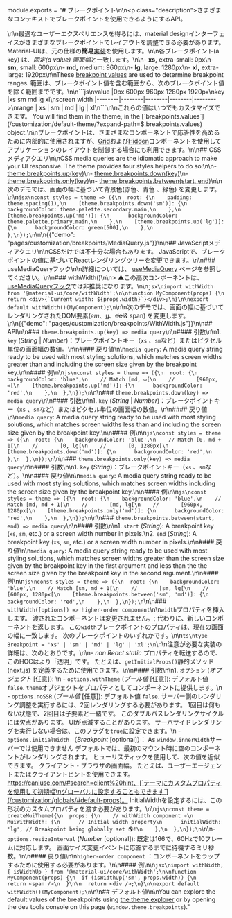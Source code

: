 module.exports = "# ブレークポイント\n\n<p class=\"description\">さまざまなコンテキストでブレークポイントを使用できるようにするAPI。</p>\n\n最適なユーザーエクスペリエンスを得るには、material designインターフェイスがさまざまなブレークポイントでレイアウトを調整できる必要があります。 Material-UIは、元の仕様の**簡易**[実装](https://material.io/design/layout/responsive-layout-grid.html#breakpoints)を使用します。\n\n各ブレークポイント(a key) は、*固定(a value) 画面幅*と一致します。\n\n- **xs,** extra-small: 0px\n- **sm,** small: 600px\n- **md,** medium: 960px\n- **lg,** large: 1280px\n- **xl,** extra-large: 1920px\n\nThese [breakpoint values](/customization/default-theme/?expand-path=$.breakpoints.values) are used to determine breakpoint ranges. 範囲は、ブレークポイント値を含む範囲から、次のブレークポイント値を除く範囲までです。\n\n```js\nvalue         |0px     600px    960px    1280px   1920px\nkey           |xs      sm       md       lg       xl\nscreen width  |--------|--------|--------|--------|-------->\nrange         |   xs   |   sm   |   md   |   lg   |   xl\n```\n\nこれらの値はいつでもカスタマイズできます。 You will find them in the theme, in the [`breakpoints.values`](/customization/default-theme/?expand-path=$.breakpoints.values) object.\n\nブレークポイントは、さまざまなコンポーネントで応答性を高めるために内部的に使用されますが、[Grid](/components/grid/)および[Hidden](/components/hidden/)コンポーネントを使用してアプリケーションのレイアウトを制御する場合にも利用できます。\n\n## CSSメディアクエリ\n\nCSS media queries are the idiomatic approach to make your UI responsive. The theme provides four styles helpers to do so:\n\n- [theme.breakpoints.up(key)](#theme-breakpoints-up-key-media-query)\n- [theme.breakpoints.down(key)](#theme-breakpoints-down-key-media-query)\n- [theme.breakpoints.only(key)](#theme-breakpoints-only-key-media-query)\n- [theme.breakpoints.between(start, end)](#theme-breakpoints-between-start-end-media-query)\n\n次のデモでは、画面の幅に基づいて背景色(赤色、青色 、緑色) を変更します。\n\n```jsx\nconst styles = theme => ({\n  root: {\n    padding: theme.spacing(1),\n    [theme.breakpoints.down('sm')]: {\n      backgroundColor: theme.palette.secondary.main,\n    },\n    [theme.breakpoints.up('md')]: {\n      backgroundColor: theme.palette.primary.main,\n    },\n    [theme.breakpoints.up('lg')]: {\n      backgroundColor: green[500],\n    },\n  },\n});\n```\n\n{{\"demo\": \"pages/customization/breakpoints/MediaQuery.js\"}}\n\n## JavaScriptメディアクエリ\n\nCSSだけでは不十分な場合もあります。 JavaScriptで、ブレークポイントの値に基づいてReactレンダリングツリーを変更できます。\n\n### useMediaQueryフック\n\n詳細については、 [useMediaQuery](/components/use-media-query/) ページを参照してください。\n\n### withWidth()\n\n> ⚠️この高次コンポーネントは、[ useMediaQueryフック](/components/use-media-query/)では非推奨になります。\n\n```jsx\nimport withWidth from '@material-ui/core/withWidth';\n\nfunction MyComponent(props) {\n  return <div>{`Current width: ${props.width}`}</div>;\n}\n\nexport default withWidth()(MyComponent);\n```\n\n次のデモでは、画面の幅に基づいてレンダリングされたDOM要素(*em*、<u>u</u>、~~del~~& span) を変更します。\n\n{{\"demo\": \"pages/customization/breakpoints/WithWidth.js\"}}\n\n## API\n\n### `theme.breakpoints.up(key) => media query`\n\n#### 引数\n\n1. `key` (*String* | *Number*)：ブレークポイントキー（` xs ` 、` sm `など）またはピクセル単位の画面幅の数値。\n\n#### 戻り値\n\n`media query`: A media query string ready to be used with most styling solutions, which matches screen widths greater than and including the screen size given by the breakpoint key.\n\n#### 例\n\n```js\nconst styles = theme => ({\n  root: {\n    backgroundColor: 'blue',\n    // Match [md, ∞[\n    //       [960px, ∞[\n    [theme.breakpoints.up('md')]: {\n      backgroundColor: 'red',\n    },\n  },\n});\n```\n\n### `theme.breakpoints.down(key) => media query`\n\n#### 引数\n\n1. `key` (*String* | *Number*)：ブレークポイントキー（` xs ` 、` sm `など）またはピクセル単位の画面幅の数値。\n\n#### 戻り値\n\n`media query`: A media query string ready to be used with most styling solutions, which matches screen widths less than and including the screen size given by the breakpoint key.\n\n#### 例\n\n```js\nconst styles = theme => ({\n  root: {\n    backgroundColor: 'blue',\n    // Match [0, md + 1[\n    //       [0, lg[\n    //       [0, 1280px[\n    [theme.breakpoints.down('md')]: {\n      backgroundColor: 'red',\n    },\n  },\n});\n```\n\n### `theme.breakpoints.only(key) => media query`\n\n#### 引数\n\n1. `key` (*String*)：ブレークポイントキー（` xs ` 、` sm `など）。\n\n#### 戻り値\n\n`media query`: A media query string ready to be used with most styling solutions, which matches screen widths including the screen size given by the breakpoint key.\n\n#### 例\n\n```js\nconst styles = theme => ({\n  root: {\n    backgroundColor: 'blue',\n    // Match [md, md + 1[\n    //       [md, lg[\n    //       [960px, 1280px[\n    [theme.breakpoints.only('md')]: {\n      backgroundColor: 'red',\n    },\n  },\n});\n```\n\n### `theme.breakpoints.between(start, end) => media query`\n\n#### 引数\n\n1. `start` (*String*): A breakpoint key (`xs`, `sm`, etc.) or a screen width number in pixels.\n2. `end` (*String*): A breakpoint key (`xs`, `sm`, etc.) or a screen width number in pixels.\n\n#### 戻り値\n\n`media query`: A media query string ready to be used with most styling solutions, which matches screen widths greater than the screen size given by the breakpoint key in the first argument and less than the the screen size given by the breakpoint key in the second argument.\n\n#### 例\n\n```js\nconst styles = theme => ({\n  root: {\n    backgroundColor: 'blue',\n    // Match [sm, md + 1[\n    //       [sm, lg[\n    //       [600px, 1280px[\n    [theme.breakpoints.between('sm', 'md')]: {\n      backgroundColor: 'red',\n    },\n  },\n});\n```\n\n### `withWidth([options]) => higher-order component`\n\n`width`プロパティを挿入します。 渡されたコンポーネントは変更されません。; 代わりに、新しいコンポーネントを返します。 この`width`ブレークポイントのプロパティは、現在の画面の幅に一致します。 次のブレークポイントのいずれかです。\n\n```ts\ntype Breakpoint = 'xs' | 'sm' | 'md' | 'lg' | 'xl';\n```\n\n注意が必要な実装の詳細は、次のとおりです。\n\n- *non React static* プロパティを転送するので、このHOCはより「透明」です。 たとえば、`getInitialProps()`静的メソッド (next.js) を定義するために使用できます。\n\n#### 引数\n\n1. `オプション` (*オプジェクト* [任意]): \n  - `options.withTheme` (*ブール値* [任意]): デフォルト値 `false`. `theme`オブジェクトをプロパティとしてコンポーネントに提供します。\n  - `options.noSSR` (*ブール値* [任意]): デフォルト値 `false`. サーバー側のレンダリング調整を実行するには、2回レンダリングする必要があります。 1回目は何もない状態で、2回目は子要素と一緒です。 このダブルパスレンダリングサイクルには欠点があります。 UIが点滅することがあります。 サーバサイドレンダリングを実行しない場合は、このフラグを`true`に設定できます。\n  - ` options.initialWidth ` （*Breakpoint* [optional]）： As ` window.innerWidth `サーバーでは使用できません デフォルトでは、最初のマウント時に空のコンポーネントがレンダリングされます。 ヒューリスティックを使用して、次の値を近似できます。 クライアント・ブラウザの画面幅。 たとえば、ユーザーエージェントまたはクライアントヒントを使用できます。 https://caniuse.com/#search=client%20hint、[`テーマにカスタムプロパティを使用して初期幅\nグローバルに設定することもできます`](/customization/globals/#default-props)。 InitialWidthを設定するには、この形状のカスタムプロパティを渡す必要があります。\n\n```js\nconst theme = createMuiTheme({\n  props: {\n    // withWidth component ⚛️\n    MuiWithWidth: {\n      // Initial width property\n      initialWidth: 'lg', // Breakpoint being globally set 🌎!\n    },\n  },\n});\n```\n\n- `options.resizeInterval` (*Number* [optional]): 既定は166で、60Hzで10フレームに対応します。 画面サイズ変更イベントに応答するまでに待機するミリ秒数。\n\n#### 戻り値\n\n`higher-order component` ：コンポーネントをラップするために使用する必要があります。\n\n#### 例\n\n```jsx\nimport withWidth, { isWidthUp } from '@material-ui/core/withWidth';\n\nfunction MyComponent(props) {\n  if (isWidthUp('sm', props.width)) {\n    return <span />\n  }\n\n  return <div />;\n}\n\nexport default withWidth()(MyComponent);\n```\n\n## デフォルト値\n\nYou can explore the default values of the breakpoints using [the theme explorer](/customization/default-theme/?expand-path=$.breakpoints) or by opening the dev tools console on this page (`window.theme.breakpoints`)."